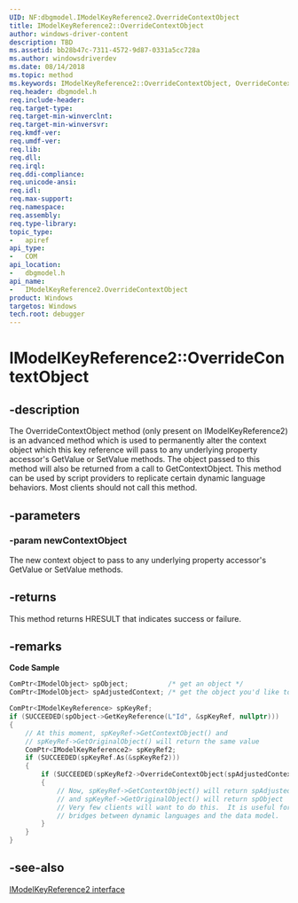 ```yaml
---
UID: NF:dbgmodel.IModelKeyReference2.OverrideContextObject
title: IModelKeyReference2::OverrideContextObject
author: windows-driver-content
description: TBD
ms.assetid: bb28b47c-7311-4572-9d87-0331a5cc728a
ms.author: windowsdriverdev
ms.date: 08/14/2018
ms.topic: method
ms.keywords: IModelKeyReference2::OverrideContextObject, OverrideContextObject, IModelKeyReference2.OverrideContextObject, IModelKeyReference2::OverrideContextObject, IModelKeyReference2.OverrideContextObject
req.header: dbgmodel.h
req.include-header:
req.target-type:
req.target-min-winverclnt:
req.target-min-winversvr:
req.kmdf-ver:
req.umdf-ver:
req.lib:
req.dll:
req.irql: 
req.ddi-compliance:
req.unicode-ansi:
req.idl:
req.max-support:
req.namespace:
req.assembly:
req.type-library: 
topic_type: 
-	apiref
api_type: 
-	COM
api_location: 
-	dbgmodel.h
api_name: 
-	IModelKeyReference2.OverrideContextObject
product: Windows
targetos: Windows
tech.root: debugger
---
```


# IModelKeyReference2::OverrideContextObject


## -description

The OverrideContextObject method (only present on IModelKeyReference2) is an advanced method which is used to permanently alter the context object which this key reference will pass to any underlying property accessor's GetValue or SetValue methods. The object passed to this method will also be returned from a call to GetContextObject. This method can be used by script providers to replicate certain dynamic language behaviors. Most clients should not call this method. 

## -parameters

### -param newContextObject
The new context object to pass to any underlying property accessor's GetValue or SetValue methods.

## -returns
This method returns HRESULT that indicates success or failure.

## -remarks

**Code Sample**

```cpp
ComPtr<IModelObject> spObject;          /* get an object */
ComPtr<IModelObject> spAdjustedContext; /* get the object you'd like to adjust context to */

ComPtr<IModelKeyReference> spKeyRef;
if (SUCCEEDED(spObject->GetKeyReference(L"Id", &spKeyRef, nullptr)))
{
    // At this moment, spKeyRef->GetContextObject() and 
    // spKeyRef->GetOriginalObject() will return the same value
    ComPtr<IModelKeyReference2> spKeyRef2;
    if (SUCCEEDED(spKeyRef.As(&spKeyRef2)))
    {
        if (SUCCEEDED(spKeyRef2->OverrideContextObject(spAdjustedContext.Get())))
        {
            // Now, spKeyRef->GetContextObject() will return spAdjustedContext 
            // and spKeyRef->GetOriginalObject() will return spObject
            // Very few clients will want to do this.  It is useful for some 
            // bridges between dynamic languages and the data model.
        }
    }
}
```

## -see-also

[IModelKeyReference2 interface](nn-dbgmodel-imodelkeyreference2.md)
